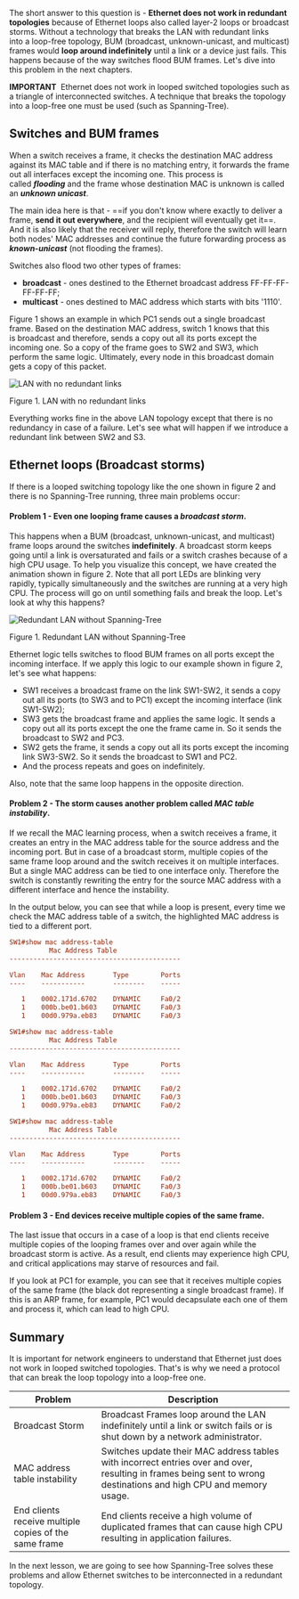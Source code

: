 The short answer to this question is - **Ethernet does not work in redundant topologies** because of Ethernet loops also called layer-2 loops or broadcast storms. Without a technology that breaks the LAN with redundant links into a loop-free topology, BUM (broadcast, unknown-unicast, and multicast) frames would **loop around indefinitely** until a link or a device just fails. This happens because of the way switches flood BUM frames. Let's dive into this problem in the next chapters.

**IMPORTANT**  Ethernet does not work in looped switched topologies such as a triangle of interconnected switches. A technique that breaks the topology into a loop-free one must be used (such as Spanning-Tree).

## Switches and BUM frames

When a switch receives a frame, it checks the destination MAC address against its MAC table and if there is no matching entry, it forwards the frame out all interfaces except the incoming one. This process is called ***flooding*** and the frame whose destination MAC is unknown is called an ***unknown unicast***.

The main idea here is that - ==if you don't know where exactly to deliver a frame, **send it out everywhere**, and the recipient will eventually get it==. And it is also likely that the receiver will reply, therefore the switch will learn both nodes' MAC addresses and continue the future forwarding process as ***known-unicast*** (not flooding the frames). 

Switches also flood two other types of frames:

- **broadcast** \- ones destined to the Ethernet broadcast address FF-FF-FF-FF-FF-FF;
- **multicast** \- ones destined to MAC address which starts with bits '1110'.

Figure 1 shows an example in which PC1 sends out a single broadcast frame. Based on the destination MAC address, switch 1 knows that this is broadcast and therefore, sends a copy out all its ports except the incoming one. So a copy of the frame goes to SW2 and SW3, which perform the same logic. Ultimately, every node in this broadcast domain gets a copy of this packet.

![LAN with no redundant links](https://www.networkacademy.io/sites/default/files/inline-images/lan-with-no-redundant-links.gif)

Figure 1. LAN with no redundant links

Everything works fine in the above LAN topology except that there is no redundancy in case of a failure. Let's see what will happen if we introduce a redundant link between SW2 and S3.

## Ethernet loops (Broadcast storms)

If there is a looped switching topology like the one shown in figure 2 and there is no Spanning-Tree running, three main problems occur: 

#### Problem 1 - Even one looping frame causes a *broadcast storm*.

This happens when a BUM (broadcast, unknown-unicast, and multicast) frame loops around the switches **indefinitely**. A broadcast storm keeps going until a link is oversaturated and fails or a switch crashes because of a high CPU usage. To help you visualize this concept, we have created the animation shown in figure 2. Note that all port LEDs are blinking very rapidly, typically simultaneously and the switches are running at a very high CPU. The process will go on until something fails and break the loop. Let's look at why this happens?

![Redundant LAN without Spanning-Tree](https://www.networkacademy.io/sites/default/files/inline-images/redundant-lan-without-stp.gif)

Figure 1. Redundant LAN without Spanning-Tree

Ethernet logic tells switches to flood BUM frames on all ports except the incoming interface. If we apply this logic to our example shown in figure 2, let's see what happens:

- SW1 receives a broadcast frame on the link SW1-SW2, it sends a copy out all its ports (to SW3 and to PC1) except the incoming interface (link SW1-SW2);
- SW3 gets the broadcast frame and applies the same logic. It sends a copy out all its ports except the one the frame came in. So it sends the broadcast to SW2 and PC3.
- SW2 gets the frame, it sends a copy out all its ports except the incoming link SW3-SW2. So it sends the broadcast to SW1 and PC2.
- And the process repeats and goes on indefinitely.

Also, note that the same loop happens in the opposite direction.

#### Problem 2 - The storm causes another problem called *MAC table instability*.

If we recall the MAC learning process, when a switch receives a frame, it creates an entry in the MAC address table for the source address and the incoming port. But in case of a broadcast storm, multiple copies of the same frame loop around and the switch receives it on multiple interfaces. But a single MAC address can be tied to one interface only. Therefore the switch is constantly rewriting the entry for the source MAC address with a different interface and hence the instability. 

In the output below, you can see that while a loop is present, every time we check the MAC address table of a switch, the highlighted MAC address is tied to a different port.  

```ini
SW1#show mac address-table 
          Mac Address Table
-------------------------------------------

Vlan    Mac Address       Type        Ports
----    -----------       --------    -----

   1    0002.171d.6702    DYNAMIC     Fa0/2
   1    000b.be01.b603    DYNAMIC     Fa0/3
   1    00d0.979a.eb83    DYNAMIC     Fa0/3

SW1#show mac address-table 
          Mac Address Table
-------------------------------------------

Vlan    Mac Address       Type        Ports
----    -----------       --------    -----

   1    0002.171d.6702    DYNAMIC     Fa0/2
   1    000b.be01.b603    DYNAMIC     Fa0/3
   1    00d0.979a.eb83    DYNAMIC     Fa0/2

SW1#show mac address-table 
          Mac Address Table
-------------------------------------------

Vlan    Mac Address       Type        Ports
----    -----------       --------    -----

   1    0002.171d.6702    DYNAMIC     Fa0/2
   1    000b.be01.b603    DYNAMIC     Fa0/3
   1    00d0.979a.eb83    DYNAMIC     Fa0/3
```

#### Problem 3 - End devices receive multiple copies of the same frame.

The last issue that occurs in a case of a loop is that end clients receive multiple copies of the looping frames over and over again while the broadcast storm is active. As a result, end clients may experience high CPU, and critical applications may starve of resources and fail. 

If you look at PC1 for example, you can see that it receives multiple copies of the same frame (the black dot representing a single broadcast frame). If this is an ARP frame, for example, PC1 would decapsulate each one of them and process it, which can lead to high CPU.

## Summary

It is important for network engineers to understand that Ethernet just does not work in looped switched topologies. That's is why we need a protocol that can break the loop topology into a loop-free one. 

| Problem | Description |
| --- | --- |
| Broadcast Storm | Broadcast Frames loop around the LAN indefinitely until a link or switch fails or is shut down by a network administrator. |
| MAC address table instability | Switches update their MAC address tables with incorrect entries over and over, resulting in frames being sent to wrong destinations and high CPU and memory usage. |
| End clients receive multiple copies of the same frame | End clients receive a high volume of duplicated frames that can cause high CPU resulting in application failures. |

In the next lesson, we are going to see how Spanning-Tree solves these problems and allow Ethernet switches to be interconnected in a redundant topology.